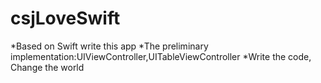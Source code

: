 csjLoveSwift
============
*Based on Swift write this app
*The preliminary implementation:UIViewController,UITableViewController
*Write the code, Change the world
